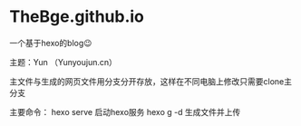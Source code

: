 # TheBge.github.io

一个基于hexo的blog😉

主题：Yun （Yunyoujun.cn）

主文件与生成的网页文件用分支分开存放，这样在不同电脑上修改只需要clone主分支

主要命令：
hexo serve 启动hexo服务
hexo g -d 生成文件并上传
